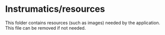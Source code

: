 # Instrumatics/resources

This folder contains resources (such as images) needed by the application. This file can
be removed if not needed.
